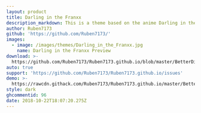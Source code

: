 ```yaml
---
layout: product
title: Darling in the Franxx
description_markdown: This is a theme based on the anime Darling in the Franxx with 02 on it.
author: Ruben7173
github: 'https://github.com/Ruben7173/'
images:
  - image: /images/themes/Darling_in_the_Franxx.jpg
    name: Darling in the Franxx Preview
download: >-
  https://github.com/Ruben7173/Ruben7173.github.io/blob/master/BetterDiscord-Themes/Darling-in-The-Franxx/02-theme.theme.css
auto: true
support: 'https://github.com/Ruben7173/Ruben7173.github.io/issues'
demo: >-
  https://rawcdn.githack.com/Ruben7173/Ruben7173.github.io/master/BetterDiscord-Themes/Darling-in-The-Franxx/code.css
style: dark
ghcommentid: 96
date: 2018-10-22T18:07:20.275Z
---
```


